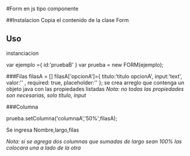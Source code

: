 #Form en js tipo componente

##Instalacion
Copia el contenido de la clase Form

## Uso
instanciacion

var ejemplo ={
    id:'pruebaB'
  }
var prueba = new FORM(ejemplo);

###Filas
 filasA = []
  filasA['opcionA']={
    titulo:'titulo opcionA',
    input:'text',
    valor:'' ,
    required: true,
    placeholder:''
  };
  se crea arreglo que contenga un objeto java con las propiedades listadas
*Nota: no todas las propiedades son necesarias, solo titulo, input*

###Columna

 prueba.setColumna('columnaA','50%',filasA);

 Se ingresa Nombre,largo,filas

 *Nota: si se agrega dos columnas que sumadas de largo sean 100% las colocara una a lado de la otra*